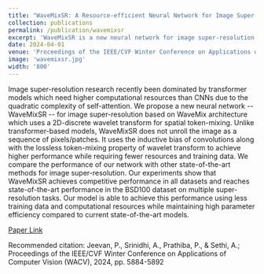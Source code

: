 ```yaml
---
title: "WaveMixSR: A Resource-efficient Neural Network for Image Super-resolution"
collection: publications
permalink: /publication/wavemixsr
excerpt: 'WaveMixSR is a new neural network for image super-resolution that uses the WaveMix architecture, which is based on a 2D-discrete wavelet transform for spatial token-mixing, and achieves higher performance while requiring fewer resources and training data than transformer-based models.'
date: 2024-04-01
venue: 'Proceedings of the IEEE/CVF Winter Conference on Applications of Computer Vision (WACV), Waikaloa, HI, USA'
image: 'wavemixsr.jpg'
width: '800'
---
```

Image super-resolution research recently been dominated by transformer models which need higher computational resources than CNNs due to the quadratic complexity of self-attention. We propose a new neural network -- WaveMixSR -- for image super-resolution based on WaveMix architecture which uses a 2D-discrete wavelet transform for spatial token-mixing. Unlike transformer-based models, WaveMixSR does not unroll the image as a sequence of pixels/patches. It uses the inductive bias of convolutions along with the lossless token-mixing property of wavelet transform to achieve higher performance while requiring fewer resources and training data. We compare the performance of our network with other state-of-the-art methods for image super-resolution. Our experiments show that WaveMixSR achieves competitive performance in all datasets and reaches state-of-the-art performance in the BSD100 dataset on multiple super-resolution tasks. Our model is able to achieve this performance using less training data and computational resources while maintaining high parameter efficiency compared to current state-of-the-art models.

[Paper Link](https://openaccess.thecvf.com/content/WACV2024/html/Jeevan_WaveMixSR_Resource-Efficient_Neural_Network_for_Image_Super-Resolution_WACV_2024_paper.html)

Recommended citation: Jeevan, P., Srinidhi, A., Prathiba, P., & Sethi, A.; Proceedings of the IEEE/CVF Winter Conference on Applications of Computer Vision (WACV), 2024, pp. 5884-5892